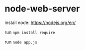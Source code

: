 # node-web-server
install node: https://nodejs.org/en/

run `npm install require`

run `node app.js`


